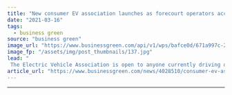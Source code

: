 ```yaml
---
title: "New consumer EV association launches as forecourt operators accelerate charger roll out"
date: "2021-03-16"
tags: 
  - business green
source: "business green"
image_url: "https://www.businessgreen.com/api/v1/wps/bafce0d/671a997c-2de2-499e-8ffd-3d988c603bdd/7/Electric-vehicle-charging-185x114.jpg"
image_fp: "/assets/img/post_thumbnails/137.jpg"
lead: "
 The Electric Vehicle Association is open to anyone currently driving or intending to drive an EV, with membership costing £20 a year ..."
article_url: "https://www.businessgreen.com/news/4028510/consumer-ev-association-launches-forecourt-operators-accelerate-charger-roll"
---
```


---
